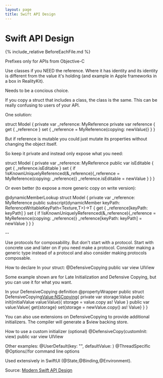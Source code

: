 ```yaml
---
layout: page
title: Swift API Design
---
```

# Swift API Design

{% include_relative BeforeEachFile.md %}

Prefixes only for APIs from Objective-C

Use classes if you NEED the reference.
Where it has identity and its identity is different from the value it's holding (and example in Apple frameworks in a box in RealityKit).

Needs to be a concious choice.

If you copy a struct that includes a  class, the class is the same. This can be really confusing to users of your API.

One solution:

struct Model {
  private var _reference: MyReference
  private var reference {
    get { _reference }
    set { _reference = MyReference(copying: newValue)}
  }
}

But if reference is mutable you could just mutate its properties without changing the object itself.

So keep it private and instead only expose what you need:

struct Model {
  private var _reference: MyReference
  public var isEditable {
    get { _reference.isEditable }
    set {
      if !isKnownUniquelyReferenced(&_reference){_reference = MyReference(copying: _reference)}
      _reference.isEditable = newValue
      }
  }
}

Or even better (to expose a more generic copy on write version):

@dynamicMemberLookup
struct Model {
  private var _reference: MyReference
  public subscript<T>(dynamicMember keyPath: ReferenceWritableKeyPath<Texture,T>)->T {
    get { _reference[keyPath: keyPath] }
    set {
      if !isKnownUniquelyReferenced(&_reference){_reference = MyReference(copying: _reference)}
      _reference[keyPath: keyPath] = newValue
      }
  }
}

--

Use protocols for composability. But don't start with a protocol. Start with concrete use and later on if you need make a protocol. Consider making a generic type instead of  a protocol and also consider making protocols composable.

How to declare
In your struct:
@DefensiveCopying public var view UIView

Some example shown are for Late Initialization and Defensive Copying, but you can use it for what you want.

In your DefensiveCopying definition
@propertyWrapper
public struct DefensiveCopying<Value:NSCopying>{
  private var storage:Value
  public init(initialValue value:Value){
    storage = value.copy as! Value
  }
  public var value:Value{
    get{storage}
    set{storage = newValue.copy() as! Value}
  }
}

You can also use extensions on DefensiveCopying to provide additional initializers.
The compiler will generate a $view backing store.

How to use a custom initializer (optional)
@DefensiveCopy(customInit: view)
public var view UIView

Other examples:
@UserDefault(key: "", defaultValue: )
@ThreadSpecific
@Options//for command line options

Used extensively in SwiftUI (@State,@Binding,@Environment).

Source:
[Modern Swift API Design](https://developer.apple.com/wwdc19/415)
